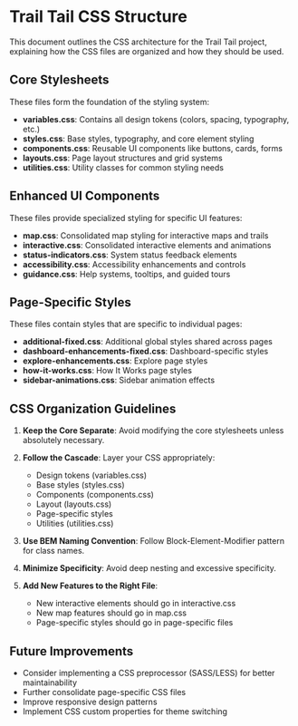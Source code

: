 # Trail Tail CSS Structure

This document outlines the CSS architecture for the Trail Tail project, explaining how the CSS files are organized and how they should be used.

## Core Stylesheets

These files form the foundation of the styling system:

- **variables.css**: Contains all design tokens (colors, spacing, typography, etc.)
- **styles.css**: Base styles, typography, and core element styling
- **components.css**: Reusable UI components like buttons, cards, forms
- **layouts.css**: Page layout structures and grid systems
- **utilities.css**: Utility classes for common styling needs

## Enhanced UI Components

These files provide specialized styling for specific UI features:

- **map.css**: Consolidated map styling for interactive maps and trails
- **interactive.css**: Consolidated interactive elements and animations
- **status-indicators.css**: System status feedback elements
- **accessibility.css**: Accessibility enhancements and controls
- **guidance.css**: Help systems, tooltips, and guided tours

## Page-Specific Styles

These files contain styles that are specific to individual pages:

- **additional-fixed.css**: Additional global styles shared across pages
- **dashboard-enhancements-fixed.css**: Dashboard-specific styles
- **explore-enhancements.css**: Explore page styles
- **how-it-works.css**: How It Works page styles
- **sidebar-animations.css**: Sidebar animation effects

## CSS Organization Guidelines

1. **Keep the Core Separate**: Avoid modifying the core stylesheets unless absolutely necessary.

2. **Follow the Cascade**: Layer your CSS appropriately:
   - Design tokens (variables.css)
   - Base styles (styles.css)
   - Components (components.css)
   - Layout (layouts.css)
   - Page-specific styles
   - Utilities (utilities.css)

3. **Use BEM Naming Convention**: Follow Block-Element-Modifier pattern for class names.

4. **Minimize Specificity**: Avoid deep nesting and excessive specificity.

5. **Add New Features to the Right File**:
   - New interactive elements should go in interactive.css
   - New map features should go in map.css
   - Page-specific styles should go in page-specific files

## Future Improvements

- Consider implementing a CSS preprocessor (SASS/LESS) for better maintainability
- Further consolidate page-specific CSS files
- Improve responsive design patterns
- Implement CSS custom properties for theme switching
